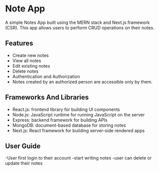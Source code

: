 #  Note App

A simple Notes App built using the MERN stack and Next.js framework (CSR). This app allows users to perform CRUD operations on their notes.

##  Features

- Create new notes
- View all notes
- Edit existing notes
- Delete notes
- Authentication and Authorization
- Notes created by an authorized person are accessible only by them.

##  Frameworks And Libraries

- React.js: frontend library for building UI components
- Node.js: JavaScript runtime for running JavaScript on the server
- Express: backend framework for building APIs
- MongoDB: document-based database for storing notes
- Next.js: React framework for building server-side rendered apps


## User Guide

-User first login to their account
-start writing notes
-user can delete or update their notes 
